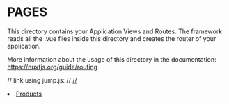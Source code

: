 # PAGES

This directory contains your Application Views and Routes.
The framework reads all the .vue files inside this directory and creates the router of your application.

More information about the usage of this directory in the documentation:
https://nuxtjs.org/guide/routing


// link using jump.js:
// <a class="a" href="#" v-jump="{to: 'section-2'}">
//         <li class="li-user-nav">Products</li></a>